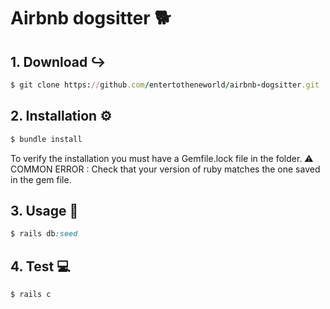 # Airbnb dogsitter 🐕


## 1. Download ↪
```ruby
$ git clone https://github.com/entertotheneworld/airbnb-dogsitter.git
```


## 2. Installation ⚙️
```ruby
$ bundle install
```
To verify the installation you must have a Gemfile.lock file in the folder.
⚠️ COMMON ERROR : Check that your version of ruby ​​matches the one saved in the gem file.


## 3. Usage 👤
```ruby
$ rails db:seed
```


## 4. Test 💻
```ruby
$ rails c
```